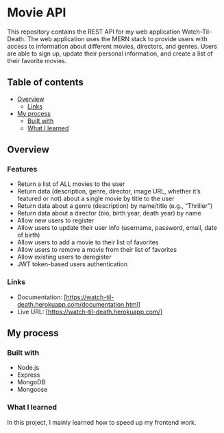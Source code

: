 # Movie API
This repository contains the REST API for my web application Watch-Til-Death. The web
application uses the MERN stack to provide users with access to information about different
movies, directors, and genres. Users are able to sign up, update their
personal information, and create a list of their favorite movies.

## Table of contents

- [Overview](#overview)
  - [Links](#links)
- [My process](#my-process)
  - [Built with](#built-with)
  - [What I learned](#what-i-learned)

## Overview

### Features

- Return a list of ALL movies to the user
- Return data (description, genre, director, image URL, whether it’s featured or not) about a
single movie by title to the user
- Return data about a genre (description) by name/title (e.g., “Thriller”)
- Return data about a director (bio, birth year, death year) by name
- Allow new users to register
- Allow users to update their user info (username, password, email, date of birth)
- Allow users to add a movie to their list of favorites
- Allow users to remove a movie from their list of favorites
- Allow existing users to deregister
- JWT token-based users authentication

### Links

- Documentation: [https://watch-til-death.herokuapp.com/documentation.html]
- Live URL: [https://watch-til-death.herokuapp.com/]

## My process

### Built with

- Node.js
- Express
- MongoDB
- Mongoose

### What I learned

In this project, I mainly learned how to speed up my frontend work.
